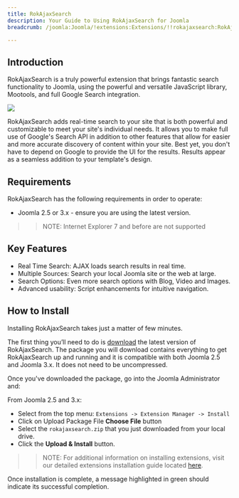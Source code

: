 ```yaml
---
title: RokAjaxSearch
description: Your Guide to Using RokAjaxSearch for Joomla
breadcrumb: /joomla:Joomla/!extensions:Extensions/!!rokajaxsearch:RokAjaxSearch

---
```


Introduction
-----

RokAjaxSearch is a truly powerful extension that brings fantastic search functionality to Joomla, using the powerful and versatile JavaScript library, Mootools, and full Google Search integration.

![][featured]

RokAjaxSearch adds real-time search to your site that is both powerful and customizable to meet your site's individual needs. It allows you to make full use of Google's Search API in addition to other features that allow for easier and more accurate discovery of content within your site. Best yet, you don't have to depend on Google to provide the UI for the results. Results appear as a seamless addition to your template's design.

Requirements
-----

RokAjaxSearch has the following requirements in order to operate:

* Joomla 2.5 or 3.x - ensure you are using the latest version.

>> NOTE: Internet Explorer 7 and before are not supported

Key Features
-----

* Real Time Search: AJAX loads search results in real time.
* Multiple Sources: Search your local Joomla site or the web at large.
* Search Options: Even more search options with Blog, Video and Images.
* Advanced usability: Script enhancements for intuitive navigation.

How to Install
--------------

Installing RokAjaxSearch takes just a matter of few minutes.

The first thing you’ll need to do is [download][download] the latest version of RokAjaxSearch. The package you will download contains everything to get RokAjaxSearch up and running and it is compatible with both Joomla 2.5 and Joomla 3.x. It does not need to be uncompressed. 

Once you've downloaded the package, go into the Joomla Administrator and:

From Joomla 2.5 and 3.x:

* Select from the top menu: `Extensions -> Extension Manager -> Install`
* Click on Upload Package File **Choose File** button
* Select the `rokajaxsearch.zip` that you just downloaded from your local drive.
* Click the **Upload & Install** button.

>> NOTE: For additional information on installing extensions, visit our detailed extensions installation guide located [here][install].

Once installation is complete, a message highlighted in green should indicate its successful completion.

[featured]: assets/rokajaxsearch.jpeg
[plugin1]: assets/wp_rokajaxsearch_plugin_1.jpeg
[plugin2]: assets/wp_rokajaxsearch_plugin_2.jpeg
[gantrywidget]: assets/wp_rokajaxsearch_gantrywidget.jpeg
[download]: http://www.rockettheme.com/extensions-downloads/club/1004-rokajaxsearch
[install]: ../../platform/extensions.md